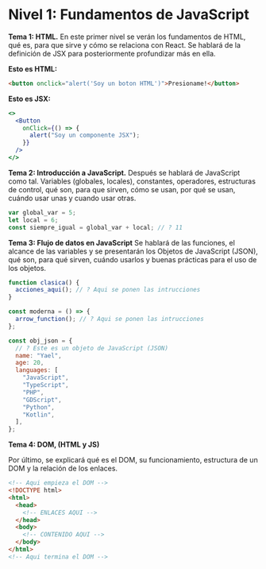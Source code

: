 # Nivel 1: Fundamentos de JavaScript

**Tema 1: HTML.**
En este primer nivel se verán los fundamentos de HTML, qué es, para que sirve y cómo se relaciona con React. Se hablará de la definición de JSX para posteriormente profundizar más en ella.

**Esto es HTML:**

```html
<button onclick="alert('Soy un boton HTML')">Presioname!</button>
```

**Esto es JSX:**

```jsx
<>
  <Button
    onClick={() => {
      alert("Soy un componente JSX");
    }}
  />
</>
```

**Tema 2: Introducción a JavaScript.**
Después se hablará de JavaScript como tal. Variables (globales, locales), constantes, operadores, estructuras de control, qué son, para que sirven, cómo se usan, por qué se usan, cuándo usar unas y cuando usar otras.

```javascript
var global_var = 5;
let local = 6;
const siempre_igual = global_var + local; // ? 11
```

**Tema 3: Flujo de datos en JavaScript**
Se hablará de las funciones, el alcance de las variables y se presentarán los Objetos de JavaScript (JSON), qué son, para qué sirven, cuándo usarlos y buenas prácticas para el uso de los objetos.

```javascript
function clasica() {
  acciones_aqui(); // ? Aqui se ponen las intrucciones
}

const moderna = () => {
  arrow_function(); // ? Aqui se ponen las intrucciones
};

const obj_json = {
  // ? Este es un objeto de JavaScript (JSON)
  name: "Yael",
  age: 20,
  languages: [
    "JavaScript",
    "TypeScript",
    "PHP",
    "GDScript",
    "Python",
    "Kotlin",
  ],
};
```

**Tema 4: DOM, (HTML y JS)**

Por último, se explicará qué es el DOM, su funcionamiento, estructura de un DOM y la relación de los enlaces.

```html
<!-- Aqui empieza el DOM -->
<!DOCTYPE html>
<html>
  <head>
    <!-- ENLACES AQUI -->
  </head>
  <body>
    <!-- CONTENIDO AQUI -->
  </body>
</html>
<!-- Aqui termina el DOM -->
```
